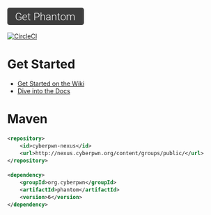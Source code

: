 [![](button.png)](https://github.com/cyberpwnn/Phantom/releases)

[![CircleCI](https://circleci.com/gh/cyberpwnn/Phantom.svg?style=svg)](https://circleci.com/gh/cyberpwnn/Phantom)

# Get Started
* [Get Started on the Wiki](https://github.com/cyberpwnn/Phantom/wiki/Get-Started)
* [Dive into the Docs](http://cyberpwn.org/docs/phantom/)

# Maven
``` XML
<repository>
	<id>cyberpwn-nexus</id>
	<url>http://nexus.cyberpwn.org/content/groups/public/</url>
</repository>

<dependency>
	<groupId>org.cyberpwn</groupId>
	<artifactId>phantom</artifactId>
	<version>6</version>
</dependency>
```
